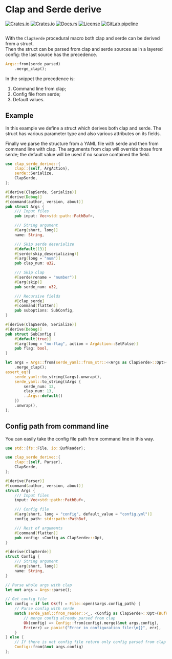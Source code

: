 # Clap and Serde derive

[![Crates.io](https://img.shields.io/crates/v/clap-serde-derive?style=flat-square&logo=rust)](https://crates.io/crates/clap-serde-derive)
[![Crates.io](https://img.shields.io/crates/d/clap-serde-derive?style=flat-square&logo=rust)](https://crates.io/crates/clap-serde-derive)
[![Docs.rs](https://img.shields.io/badge/docs.rs-clap--serde--derive-1234?style=flat-square&logo=docs.rs)](https://docs.rs/clap-serde-derive)
[![License](https://img.shields.io/gitlab/license/DPDmancul/clap-serde-derive?color=brightgreen&style=flat-square&logo=gnu)](https://gitlab.com/DPDmancul/clap-serde-derive/-/blob/main/LICENSE.md)
[![GitLab pipeline](https://img.shields.io/gitlab/pipeline/DPDmancul/clap-serde-derive/main?label=tests&style=flat-square&logo=gitlab)](https://gitlab.com/DPDmancul/clap-serde-derive/builds)

<div align="center">
    <img alt="" src="https://gitlab.com/DPDmancul/clap-serde-derive/-/raw/main/assets/logo.svg" />
</div>

With the `ClapSerde` procedural macro both clap and serde can be derived from a struct.  
Then the struct can be parsed from clap and serde sources as in a layered config: the last
source has the precedence.

```rust ignore
Args::from(serde_parsed)
    .merge_clap();
```

In the snippet the precedence is:

1. Command line from clap;
2. Config file from serde;
3. Default values.

## Example

In this example we define a struct which derives both clap and serde.
The struct has various parameter type and also various attributes on its fields.

Finally we parse the structure from a YAML file with serde and then from command line with
clap. The arguments from clap will override those from serde; the default value will be used if
no source contained the field.

```rust
use clap_serde_derive::{
    clap::{self, ArgAction},
    serde::Serialize,
    ClapSerde,
};

#[derive(ClapSerde, Serialize)]
#[derive(Debug)]
#[command(author, version, about)]
pub struct Args {
    /// Input files
    pub input: Vec<std::path::PathBuf>,

    /// String argument
    #[arg(short, long)]
    name: String,

    /// Skip serde deserialize
    #[default(13)]
    #[serde(skip_deserializing)]
    #[arg(long = "num")]
    pub clap_num: u32,

    /// Skip clap
    #[serde(rename = "number")]
    #[arg(skip)]
    pub serde_num: u32,

    /// Recursive fields
    #[clap_serde]
    #[command(flatten)]
    pub suboptions: SubConfig,
}

#[derive(ClapSerde, Serialize)]
#[derive(Debug)]
pub struct SubConfig {
    #[default(true)]
    #[arg(long = "no-flag", action = ArgAction::SetFalse)]
    pub flag: bool,
}

let args = Args::from(serde_yaml::from_str::<<Args as ClapSerde>::Opt>("number: 12").unwrap())
    .merge_clap();
assert_eq!(
    serde_yaml::to_string(&args).unwrap(),
    serde_yaml::to_string(&Args {
        serde_num: 12,
        clap_num: 13,
        ..Args::default()
    })
    .unwrap(),
);
```

## Config path from command line

You can easily take the config file path from command line in this way.

```rust
use std::{fs::File, io::BufReader};

use clap_serde_derive::{
    clap::{self, Parser},
    ClapSerde,
};

#[derive(Parser)]
#[command(author, version, about)]
struct Args {
    /// Input files
    input: Vec<std::path::PathBuf>,

    /// Config file
    #[arg(short, long = "config", default_value = "config.yml")]
    config_path: std::path::PathBuf,

    /// Rest of arguments
    #[command(flatten)]
    pub config: <Config as ClapSerde>::Opt,
}

#[derive(ClapSerde)]
struct Config {
    /// String argument
    #[arg(short, long)]
    name: String,
}

// Parse whole args with clap
let mut args = Args::parse();

// Get config file
let config = if let Ok(f) = File::open(&args.config_path) {
    // Parse config with serde
    match serde_yaml::from_reader::<_, <Config as ClapSerde>::Opt>(BufReader::new(f)) {
        // merge config already parsed from clap
        Ok(config) => Config::from(config).merge(&mut args.config),
        Err(err) => panic!("Error in configuration file:\n{}", err),
    }
} else {
    // If there is not config file return only config parsed from clap
    Config::from(&mut args.config)
};
```
